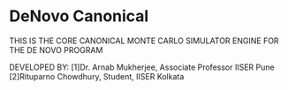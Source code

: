 # DeNovo Canonical
THIS IS THE CORE CANONICAL MONTE CARLO SIMULATOR ENGINE FOR THE DE NOVO PROGRAM

DEVELOPED BY:
[1]Dr. Arnab Mukherjee, Associate Professor IISER Pune
[2]Rituparno Chowdhury, Student, IISER Kolkata
